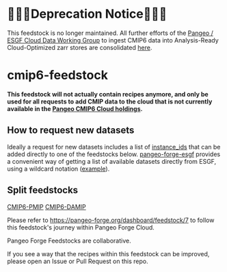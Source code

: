 # 🚨🚨🚨Deprecation Notice🚨🚨🚨
This feedstock is no longer maintained. All further efforts of the [Pangeo / ESGF Cloud Data Working Group](https://pangeo-data.github.io/pangeo-cmip6-cloud/) to ingest CMIP6 data into Analysis-Ready Cloud-Optimized zarr stores are consolidated [here](https://github.com/leap-stc/cmip6-leap-feedstock).


# cmip6-feedstock

**This feedstock will not actually contain recipes anymore, and only be used for all requests to add CMIP data to the cloud that is not currently available in the [Pangeo CMIP6 Cloud holdings](https://pangeo-data.github.io/pangeo-cmip6-cloud/).**

## How to request new datasets
Ideally a request for new datasets includes a list of [instance_ids]() that can be added directly to one of the feedstocks below. [pangeo-forge-esgf](https://github.com/jbusecke/pangeo-forge-esgf) provides a convenient way of getting a list of available datasets directly from ESGF, using a wildcard notation ([example](https://github.com/jbusecke/pangeo-forge-esgf#parsing-a-list-of-instance-ids-using-wildcards)).


## Split feedstocks
[CMIP6-PMIP](https://github.com/pangeo-forge/CMIP6-PMIP-feedstock)
[CMIP6-DAMIP](https://github.com/pangeo-forge/CMIP6-DAMIP-feedstock)


Please refer to https://pangeo-forge.org/dashboard/feedstock/7 to follow this feedstock's journey within Pangeo Forge Cloud.

Pangeo Forge Feedstocks are collaborative.

If you see a way that the recipes within this feedstock can be improved, please open an Issue or Pull Request on this repo.
